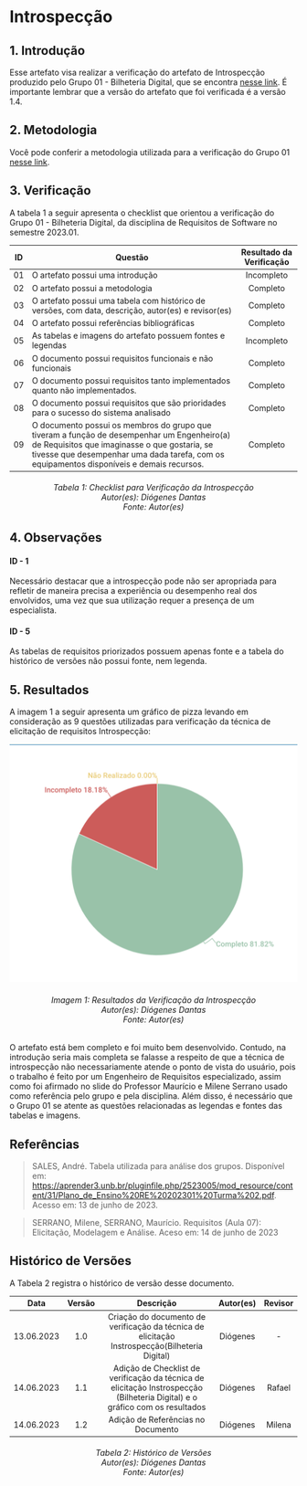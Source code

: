 # Introspecção
## 1. Introdução
Esse artefato visa realizar a verificação do artefato de Introspecção produzido pelo Grupo 01 - Bilheteria Digital, que se encontra [nesse link](https://requisitos-de-software.github.io/2023.1-BilheteriaDigital/elicitacao/tecnicas/introspeccao/).
É importante lembrar que a versão do artefato que foi verificada é a versão 1.4.

## 2. Metodologia
Você pode conferir a metodologia utilizada para a verificação do Grupo 01 [nesse link](https://requisitos-de-software.github.io/2023.1-Twitch/verificacao_grupo01/planejamento/).

## 3. Verificação

A tabela 1 a seguir apresenta o checklist que orientou a verificação do Grupo 01 - Bilheteria Digital, da disciplina de Requisitos de Software no semestre 2023.01.

| ID |Questão| Resultado da Verificação |
| :---: | --- | :---: |
| 01 | O artefato possui uma introdução | Incompleto|
| 02 | O artefato possui a metodologia  | Completo |
| 03 | O artefato possui uma tabela com histórico de versões, com data, descrição, autor(es) e revisor(es)  | Completo |
| 04 | O artefato possui referências bibliográficas  | Completo |
| 05 | As tabelas e imagens do artefato possuem fontes e legendas | Incompleto  |
| 06 | O documento possui requisitos funcionais e não funcionais | Completo |
| 07 | O documento possui requisitos tanto implementados quanto não implementados. | Completo |
| 08 | O documento possui requisitos que são prioridades para o sucesso do sistema analisado | Completo |
| 09 | O documento possui os membros do grupo que tiveram a função de desempenhar um Engenheiro(a) de Requisitos que imaginasse o que gostaria, se tivesse que desempenhar uma dada tarefa, com os equipamentos disponíveis e demais recursos. | Completo |


<h6 align = "center"> Tabela 1: Checklist para Verificação da Introspecção
<br> Autor(es): Diógenes Dantas
<br>Fonte: Autor(es)</h6>

## 4. Observações

#### ID - 1

Necessário destacar que a introspecção pode não ser apropriada para refletir de maneira precisa a experiência ou desempenho real dos envolvidos, uma vez que sua utilização requer a presença de um especialista. 

#### ID - 5

As tabelas de requisitos priorizados possuem apenas fonte e a tabela do histórico de versões não possui fonte, nem legenda.

## 5. Resultados
A imagem 1 a seguir apresenta um gráfico de pizza levando em consideração as 9 questões utilizadas para verificação da técnica de elicitação de requisitos Introspecção:

![Resultados Instrospecção](./imagens_verifica01/introspeccao.png)
<h6 align = "center"> Imagem 1: Resultados da Verificação da Introspecção
<br> Autor(es): Diógenes Dantas
<br>Fonte: Autor(es)</h6>

O artefato está bem completo e foi muito bem desenvolvido. Contudo, na introdução seria mais completa se falasse a respeito de que a técnica de introspecção não necessariamente atende o ponto de vista do usuário, pois o trabalho é feito por um Engenheiro de Requisitos especializado, assim como foi afirmado no slide do Professor Maurício e Milene Serrano usado como referência pelo grupo e pela disciplina. Além disso, é necessário que o Grupo 01 se atente as questões relacionadas as legendas e fontes das tabelas e imagens.

## Referências

>SALES, André. Tabela utilizada para análise dos grupos. Disponível em: https://aprender3.unb.br/pluginfile.php/2523005/mod_resource/content/31/Plano_de_Ensino%20RE%20202301%20Turma%202.pdf. Acesso em: 13 de junho de 2023.

>SERRANO, Milene, SERRANO, Maurício. Requisitos (Aula 07): Elicitação, Modelagem e Análise. Aceso em: 14 de junho de 2023


## Histórico de Versões

A Tabela 2 registra o histórico de versão desse documento.

|    Data    | Versão | Descrição                                                                      | Autor(es)  | Revisor  |
| :--------: | :----: | :----------------------------------------------------------------------------: | :--------: | :------: |
| 13.06.2023 | 1.0    | Criação do documento de verificação da técnica de elicitação Instrospecção(Bilheteria Digital) |   Diógenes  |  -  |
| 14.06.2023 | 1.1    | Adição de Checklist de verificação da técnica de elicitação Instrospecção (Bilheteria Digital) e o gráfico com os resultados |   Diógenes  |  Rafael  |
| 14.06.2023 | 1.2    | Adição de Referências no Documento | Diógenes  |  Milena  |


<h6 align = "center"> Tabela 2: Histórico de Versões
<br> Autor(es): Diógenes Dantas
<br>Fonte: Autor(es)</h6>
